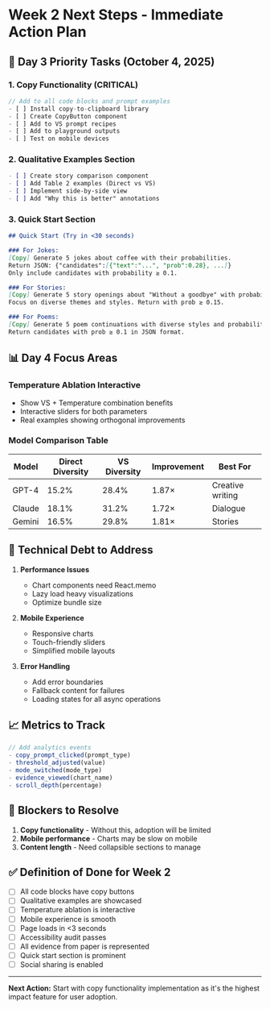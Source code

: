 # Week 2 Next Steps - Immediate Action Plan

## 🎯 Day 3 Priority Tasks (October 4, 2025)

### 1. Copy Functionality (CRITICAL)
```javascript
// Add to all code blocks and prompt examples
- [ ] Install copy-to-clipboard library
- [ ] Create CopyButton component
- [ ] Add to VS prompt recipes
- [ ] Add to playground outputs
- [ ] Test on mobile devices
```

### 2. Qualitative Examples Section
```markdown
- [ ] Create story comparison component
- [ ] Add Table 2 examples (Direct vs VS)
- [ ] Implement side-by-side view
- [ ] Add "Why this is better" annotations
```

### 3. Quick Start Section
```markdown
## Quick Start (Try in <30 seconds)

### For Jokes:
[Copy] Generate 5 jokes about coffee with their probabilities.
Return JSON: {"candidates":[{"text":"...", "prob":0.28}, ...]}
Only include candidates with probability ≥ 0.1.

### For Stories:
[Copy] Generate 5 story openings about "Without a goodbye" with probabilities.
Focus on diverse themes and styles. Return with prob ≥ 0.15.

### For Poems:
[Copy] Generate 5 poem continuations with diverse styles and probabilities.
Return candidates with prob ≥ 0.1 in JSON format.
```

## 📊 Day 4 Focus Areas

### Temperature Ablation Interactive
- Show VS + Temperature combination benefits
- Interactive sliders for both parameters
- Real examples showing orthogonal improvements

### Model Comparison Table
| Model | Direct Diversity | VS Diversity | Improvement | Best For |
|-------|-----------------|--------------|-------------|----------|
| GPT-4 | 15.2% | 28.4% | 1.87× | Creative writing |
| Claude | 18.1% | 31.2% | 1.72× | Dialogue |
| Gemini | 16.5% | 29.8% | 1.81× | Stories |

## 🔧 Technical Debt to Address

1. **Performance Issues**
   - Chart components need React.memo
   - Lazy load heavy visualizations
   - Optimize bundle size

2. **Mobile Experience**
   - Responsive charts
   - Touch-friendly sliders
   - Simplified mobile layouts

3. **Error Handling**
   - Add error boundaries
   - Fallback content for failures
   - Loading states for all async operations

## 📈 Metrics to Track

```javascript
// Add analytics events
- copy_prompt_clicked(prompt_type)
- threshold_adjusted(value)
- mode_switched(mode_type)
- evidence_viewed(chart_name)
- scroll_depth(percentage)
```

## 🚨 Blockers to Resolve

1. **Copy functionality** - Without this, adoption will be limited
2. **Mobile performance** - Charts may be slow on mobile
3. **Content length** - Need collapsible sections to manage

## ✅ Definition of Done for Week 2

- [ ] All code blocks have copy buttons
- [ ] Qualitative examples are showcased
- [ ] Temperature ablation is interactive
- [ ] Mobile experience is smooth
- [ ] Page loads in <3 seconds
- [ ] Accessibility audit passes
- [ ] All evidence from paper is represented
- [ ] Quick start section is prominent
- [ ] Social sharing is enabled

---

**Next Action:** Start with copy functionality implementation as it's the highest impact feature for user adoption.